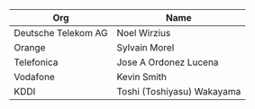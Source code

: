 | Org                    | Name                                                |
| -----------------------| ----------------------------------------------------|
| Deutsche Telekom AG | Noel Wirzius |
| Orange | Sylvain Morel |
| Telefonica | Jose A Ordonez Lucena |
| Vodafone | Kevin Smith |
| KDDI | Toshi (Toshiyasu) Wakayama |
